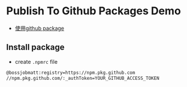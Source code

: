 # Publish To Github Packages Demo

- [使用github package](https://docs.github.com/zh/packages/working-with-a-github-packages-registry/working-with-the-npm-registry)

## Install package

- create `.npmrc` file

```bash
@bossjobmatt:registry=https://npm.pkg.github.com
//npm.pkg.github.com/:_authToken=YOUR_GITHUB_ACCESS_TOKEN
```